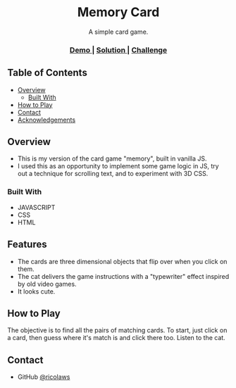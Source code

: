 <h1 align="center">Memory Card</h1>

<div align="center">
   A simple card game. 
</div>

<div align="center">
  <h3>
    <a href="https://boring-poitras-025549.netlify.app">
      Demo
    </a>
    <span> | </span>
    <a href="https://boring-poitras-025549.netlify.app">
      Solution
    </a>
    <span> | </span>
    <a href="https://devchallenges.io/challenges/hhmesazsqgKXrTkYkt0U">
      Challenge
    </a>
  </h3>
</div>

<!-- TABLE OF CONTENTS -->

## Table of Contents

- [Overview](#overview)
  - [Built With](#built-with)
- [How to Play](#how-to-play)
- [Contact](#contact)
- [Acknowledgements](#acknowledgements)

<!-- OVERVIEW -->

## Overview



- This is my version of the card game "memory", built in vanilla JS.
- I used this as an opportunity to implement some game logic in JS, try out a technique for scrolling text, and to experiment with 3D CSS. 

### Built With

- JAVASCRIPT
- CSS
- HTML

## Features

 - The cards are three dimensional objects that flip over when you click on them. 
 - The cat delivers the game instructions with a "typewriter" effect inspired by old video games.
 - It looks cute.

## How to Play

The objective is to find all the pairs of matching cards. To start, just click on a card, then guess where it's match is and click there too. Listen to the cat.

## Contact

- GitHub [@ricolaws](https://github.com/ricolaws)
